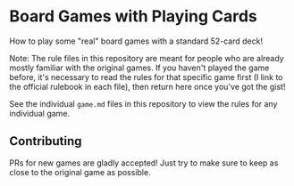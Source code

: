 # Board Games with Playing Cards

How to play some "real" board games with a standard 52-card deck!

Note: The rule files in this repository are meant for people who are already mostly familiar with the original games. If you haven't played the game before, it's necessary to read the rules for that specific game first (I link to the official rulebook in each file), then return here once you've got the gist!

See the individual `game.md` files in this repository to view the rules for any individual game.

## Contributing

PRs for new games are gladly accepted! Just try to make sure to keep as close to the original game as possible.
